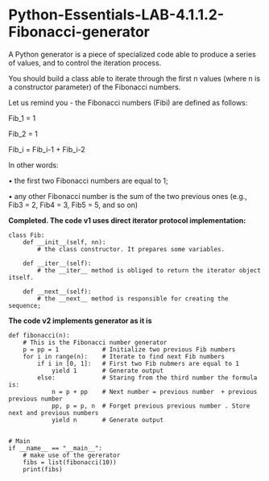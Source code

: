 # Python-Essentials-LAB-4.1.1.2-Fibonacci-generator
A Python generator is a piece of specialized code able to produce a series of values, and to control the iteration process.

You should build a class able to iterate through the first n values (where n is a constructor parameter) of the Fibonacci numbers.

Let us remind you - the Fibonacci numbers (Fibi) are defined as follows:

Fib_1 = 1

Fib_2 = 1

Fib_i = Fib_i-1 + Fib_i-2

In other words:

•	the first two Fibonacci numbers are equal to 1;

•	any other Fibonacci number is the sum of the two previous ones (e.g., Fib3 = 2, Fib4 = 3, Fib5 = 5, and so on)

**Completed. The code v1 uses direct iterator protocol implementation:**
```
class Fib:
    def __init__(self, nn):
        # the class constructor. It prepares some variables.

    def __iter__(self):
        # the __iter__ method is obliged to return the iterator object itself.

    def __next__(self):
        # the __next__ method is responsible for creating the sequence;
```

**The code v2 implements generator as it is**
```
def fibonacci(n):
    # This is the Fibonacci number generator
    p = pp = 1            # Initialize two previous Fib numbers
    for i in range(n):    # Iterate to find next Fib numbers
        if i in [0, 1]:   # First two Fib nubmers are equal to 1
            yield 1       # Generate output
        else:             # Staring from the third number the formula is:
            n = p + pp    # Next number = previous number  + previous previous number 
            pp, p = p, n  # Forget previous previous number . Store next and previous numbers
            yield n       # Generate output


# Main
if __name__ == "__main__":
    # make use of the gererator
    fibs = list(fibonacci(10))
    print(fibs)
```

